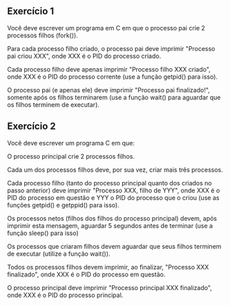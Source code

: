 ## Exercício 1

Você deve escrever um programa em C em que o processo pai crie 2 processos filhos (fork()).

Para cada processo filho criado, o processo pai deve imprimir "Processo pai criou XXX", onde XXX é o PID do processo criado.

Cada processo filho deve apenas imprimir "Processo filho XXX criado", onde XXX é o PID do processo corrente (use a função getpid() para isso).

O processo pai (e apenas ele) deve imprimir "Processo pai finalizado!", somente após os filhos terminarem (use a função wait() para aguardar que os filhos terminem de executar).


## Exercício 2

Você deve escrever um programa C em que:

O processo principal crie 2 processos filhos.

Cada um dos processos filhos deve, por sua vez, criar mais três processos.

Cada processo filho (tanto do processo principal quanto dos criados no passo anterior) deve imprimir "Processo XXX, filho de YYY", onde XXX é o PID do processo em questão e YYY o PID do processo que o criou (use as funções getpid() e getppid() para isso).

Os processos netos (filhos dos filhos do processo principal) devem, após imprimir esta mensagem, aguardar 5 segundos antes de terminar (use a função sleep() para isso) 

Os processos que criaram filhos devem aguardar que seus filhos terminem de executar (utilize a função wait()).

Todos os processos filhos devem imprimir, ao finalizar, "Processo XXX finalizado", onde XXX é o PID do processo em questão.

O processo principal deve imprimir "Processo principal XXX finalizado", onde XXX é o PID do processo principal.

